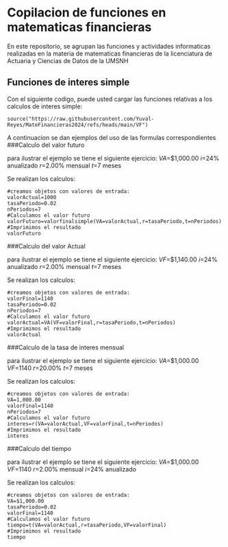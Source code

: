 # Copilacion de funciones en matematicas financieras 

En este repositorio, se agrupan las funciones y actividades informaticas realizadas en la materia de matematicas financieras de la licenciatura de Actuaria y Ciencias de Datos de la UMSNH

## Funciones de interes simple

Con el siguiente codigo, puede usted cargar las funciones relativas a los calculos de interes simple:

```{r}
source("https://raw.githubusercontent.com/Yuval-Reyes/MateFinancieras2024/refs/heads/main/VF")
```
A continuacion se dan ejemplos del uso de las formulas correspondientes
###Calculo del valor futuro


para ilustrar el ejemplo se tiene el siguiente ejercicio:
$VA$=$1,000.00
$i$=24% anualizado
$r$=2.00% mensual
$t$=7 meses

Se realizan los calculos:
```(r)
#creamos objetos con valores de entrada:
valorActual=1000
tasaPeriodo=0.02
nPeriodos=7
#Calculamos el valor futuro
valorFuturo=valorfinalsimple(VA=valorActual,r=tasaPeriodo,t=nPeriodos)
#Imprimimos el resultado
valorFuturo
```


###Calculo del valor Actual


para ilustrar el ejemplo se tiene el siguiente ejercicio:
$VF$=$1,140.00
$i$=24% anualizado
$r$=2.00% mensual
$t$=7 meses

Se realizan los calculos:
```(r)
#creamos objetos con valores de entrada:
valorFinal=1140
tasaPeriodo=0.02
nPeriodos=7
#Calculamos el valor futuro
valorActual=VA(VF=valorFinal,r=tasaPeriodo,t=nPeriodos)
#Imprimimos el resultado
valorActual
```


###Calculo de la tasa de interes mensual


para ilustrar el ejemplo se tiene el siguiente ejercicio:
$VA$=$1,000.00
$VF$=1140
$r$=20.00%
$t$=7 meses

Se realizan los calculos:
```(r)
#creamos objetos con valores de entrada:
VA=1,000.00
valorFinal=1140
nPeriodos=7
#Calculamos el valor futuro
interes=r(VA=valorActual,VF=valorFinal,t=nPeriodos)
#Imprimimos el resultado
interes
```


###Calculo del tiempo


para ilustrar el ejemplo se tiene el siguiente ejercicio:
$VA$=$1,000.00
$VF$=1140
$r$=2.00% mensual
$i$=24% anualizado

Se realizan los calculos:
```(r)
#creamos objetos con valores de entrada:
VA=$1,000.00
tasaPeriodo=0.02
valorFinal=1140
#Calculamos el valor futuro
tiempo=t(VA=valorActual,r=tasaPeriodo,VF=valorFinal)
#Imprimimos el resultado
tiempo
```
